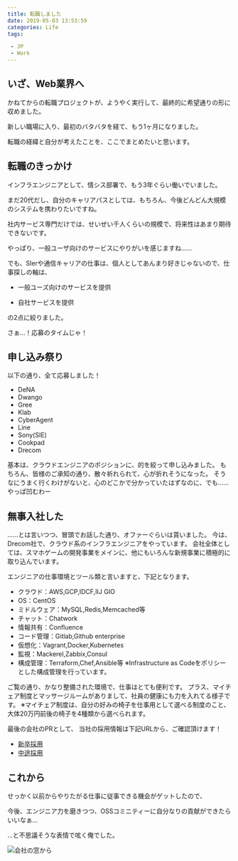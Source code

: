```yaml
---
title: 転職しました
date: 2019-05-03 13:53:59
categories: Life
tags:

 - JP
 - Work
---
```


## いざ、Web業界へ

かねてからの転職プロジェクトが、ようやく実行して、最終的に希望通りの形に収めました。

新しい職場に入り、最初のバタバタを経て、もう1ヶ月になりました。

転職の経緯と自分が考えたことを、ここでまとめたいと思います。

<!--more-->



## 転職のきっかけ

インフラエンジニアとして、情シス部署で、もう3年ぐらい働いでいました。

まだ20代だし、自分のキャリアパスとしては、もちろん、今後どんどん大規模のシステムを携わりたいですね。

社内サービス専門だけでは、せいぜい千人くらいの規模で、将来性はあまり期待できないです。

やっぱり、一般ユーザ向けのサービスにやりがいを感じますね......

でも、SIerや通信キャリアの仕事は、個人としてあんまり好きじゃないので、仕事探しの軸は、

- 一般ユーズ向けのサービスを提供

- 自社サービスを提供

の2点に絞りました。

さぁ...！応募のタイムじゃ！


## 申し込み祭り
以下の通り、全て応募しました！
- DeNA
- Dwango
- Gree
- Klab
- CyberAgent
- Line
- Sony(SIE)
- Cookpad
- Drecom

基本は、クラウドエンジニアのポジションに、的を絞って申し込みました。
もちろん、皆様のご承知の通り、散々祈れられて、心が折れそうになった。
そうなにうまく行くわけがないと、心のどこかで分かっていたはずなのに、でも......やっぱ凹むわー

## 無事入社した
......とは言いつつ、冒頭でお話した通り、オファーぐらいは貰いました。
今は、Drecom社で、クラウド系のインフラエンジニアをやっています。
会社全体としては、スマホゲームの開発事業をメインに、他にもいろんな新規事業に積極的に取り込んでいます。

エンジニアの仕事環境とツール類と言いますと、下記となります。
- クラウド：AWS,GCP,IDCF,IIJ GIO
- OS：CentOS
- ミドルウェア：MySQL,Redis,Memcached等
- チャット：Chatwork
- 情報共有：Confluence
- コード管理：Gitlab,Github enterprise
- 仮想化：Vagrant,Docker,Kubernetes
- 監視：Mackerel,Zabbix,Consul
- 構成管理：Terraform,Chef,Ansible等
※Infrastructure as Codeをポリシーとした構成管理を行っています。

ご覧の通り、かなり整備された環境で、仕事はとても便利です。
プラス、マイチェア制度とマッサージルームがありまして、社員の健康にも力を入れてる様子です。
※マイチェア制度は、自分の好みの椅子を仕事用として選べる制度のこと、大体20万円前後の椅子を4種類から選べられます。



最後の会社のPRとして、
当社の採用情報は下記URLから、ご確認頂けます！

- [新卒採用](https://recruit.drecom.co.jp/) 
- [中途採用](https://www.drecom.co.jp/career/) 


## これから
せっかく以前からやりたがる仕事に従事できる機会がゲットしたので、

今後、エンジニア力を磨きつつ、OSSコミニティーに自分なりの貢献ができたらいいなぁ...

...と不思議そうな表情で呟く俺でした。


![会社の窓から](http://wx1.sinaimg.cn/mw690/735d420agy1g2o5cc0ht1j21400u0x6p.jpg)
